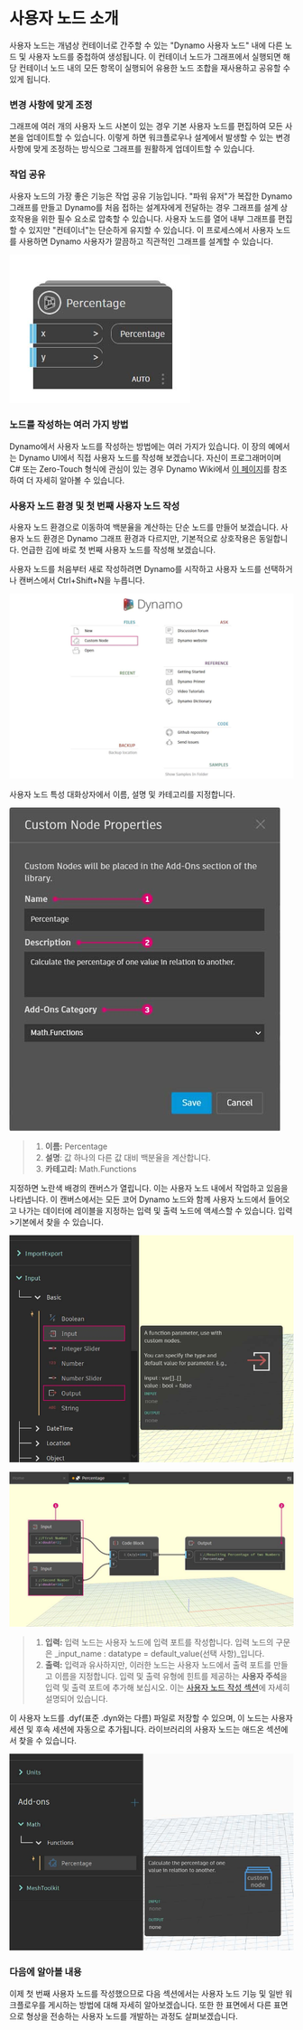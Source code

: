 # 사용자 노드 소개

사용자 노드는 개념상 컨테이너로 간주할 수 있는 "Dynamo 사용자 노드" 내에 다른 노드 및 사용자 노드를 중첩하여 생성됩니다. 이 컨테이너 노드가 그래프에서 실행되면 해당 컨테이너 노드 내의 모든 항목이 실행되어 유용한 노드 조합을 재사용하고 공유할 수 있게 됩니다.

### 변경 사항에 맞게 조정

그래프에 여러 개의 사용자 노드 사본이 있는 경우 기본 사용자 노드를 편집하여 모든 사본을 업데이트할 수 있습니다. 이렇게 하면 워크플로우나 설계에서 발생할 수 있는 변경 사항에 맞게 조정하는 방식으로 그래프를 원활하게 업데이트할 수 있습니다.

### 작업 공유

사용자 노드의 가장 좋은 기능은 작업 공유 기능입니다. "파워 유저"가 복잡한 Dynamo 그래프를 만들고 Dynamo를 처음 접하는 설계자에게 전달하는 경우 그래프를 설계 상호작용을 위한 필수 요소로 압축할 수 있습니다. 사용자 노드를 열어 내부 그래프를 편집할 수 있지만 "컨테이너"는 단순하게 유지할 수 있습니다. 이 프로세스에서 사용자 노드를 사용하면 Dynamo 사용자가 깔끔하고 직관적인 그래프를 설계할 수 있습니다.

![](<../images/6-1/1/custom node intro - work sharing 01.jpg>)

### 노드를 작성하는 여러 가지 방법

Dynamo에서 사용자 노드를 작성하는 방법에는 여러 가지가 있습니다. 이 장의 예에서는 Dynamo UI에서 직접 사용자 노드를 작성해 보겠습니다. 자신이 프로그래머이며 C# 또는 Zero-Touch 형식에 관심이 있는 경우 Dynamo Wiki에서 [이 페이지](https://github.com/DynamoDS/Dynamo/wiki/How-To-Create-Your-Own-Nodes)를 참조하여 더 자세히 알아볼 수 있습니다.

### 사용자 노드 환경 및 첫 번째 사용자 노드 작성

사용자 노드 환경으로 이동하여 백분율을 계산하는 단순 노드를 만들어 보겠습니다. 사용자 노드 환경은 Dynamo 그래프 환경과 다르지만, 기본적으로 상호작용은 동일합니다. 언급한 김에 바로 첫 번째 사용자 노드를 작성해 보겠습니다.

사용자 노드를 처음부터 새로 작성하려면 Dynamo를 시작하고 사용자 노드를 선택하거나 캔버스에서 Ctrl+Shift+N을 누릅니다.

![](<../images/6-1/1/custom node intro - custom node environment 01.jpg>)

사용자 노드 특성 대화상자에서 이름, 설명 및 카테고리를 지정합니다.

![](<../images/6-1/1/custom node intro - custom node environment 02.jpg>)

> 1. **이름:** Percentage
> 2. **설명**: 값 하나의 다른 값 대비 백분율을 계산합니다.
> 3. **카테고리:** Math.Functions

지정하면 노란색 배경의 캔버스가 열립니다. 이는 사용자 노드 내에서 작업하고 있음을 나타냅니다. 이 캔버스에서는 모든 코어 Dynamo 노드와 함께 사용자 노드에서 들어오고 나가는 데이터에 레이블을 지정하는 입력 및 출력 노드에 액세스할 수 있습니다. 입력>기본에서 찾을 수 있습니다.

![](<../images/6-1/1/custom node intro - custom node environment 03.jpg>)

![](<../images/6-1/1/custom node intro - custom node environment 04.jpg>)

> 1. **입력:** 입력 노드는 사용자 노드에 입력 포트를 작성합니다. 입력 노드의 구문은 _input\_name : datatype = default\_value(선택 사항)_입니다.
> 2. **출력:** 입력과 유사하지만, 이러한 노드는 사용자 노드에서 출력 포트를 만들고 이름을 지정합니다. 입력 및 출력 유형에 힌트를 제공하는 **사용자 주석**을 입력 및 출력 포트에 추가해 보십시오. 이는 [사용자 노드 작성 섹션](2-creating.md)에 자세히 설명되어 있습니다.

이 사용자 노드를 .dyf(표준 .dyn와는 다름) 파일로 저장할 수 있으며, 이 노드는 사용자 세션 및 후속 세션에 자동으로 추가됩니다. 라이브러리의 사용자 노드는 애드온 섹션에서 찾을 수 있습니다.

![](<../images/6-1/1/custom node intro - custom node environment 05.jpg>)

### 다음에 알아볼 내용

이제 첫 번째 사용자 노드를 작성했으므로 다음 섹션에서는 사용자 노드 기능 및 일반 워크플로우를 게시하는 방법에 대해 자세히 알아보겠습니다. 또한 한 표면에서 다른 표면으로 형상을 전송하는 사용자 노드를 개발하는 과정도 살펴보겠습니다.
